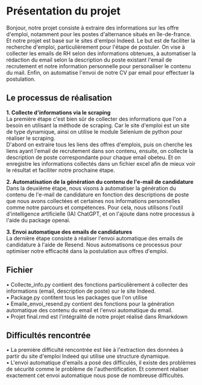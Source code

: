 # Présentation du projet
Bonjour, notre projet consiste à extraire des informations sur les offre d'emploi, notamment pour les postes d'alternance situés en île-de-france. Et notre projet est basé sur le sites d'emlpoi Indeed. Le but est de faciliter la recherche d'emploi, particulièrement pour l'étape de postuler. On vise à collecter les emails de RH selon des informations obtenues, à automatiser la rédaction du email selon la description du poste existant l'email de recrutement et notre information personnelle pour personaliser le contenu du mail. Enfin, on automatise l'envoi de notre CV par email pour effectuer la postulation.

## Le processus de réalisation
**1. Collecte d'informations via le scraping**  
La première étape c'est bien sûr de collecter des informations que l'on a besoin en utilisant la méthode de scraping. Car le site d'emploi est un site de type dynamique, ainsi on utilise le module Selenium de python pour réaliser le scraping.  
D'abord on extraire tous les liens des offres d'emplois, puis on cherche les liens ayant l'email de recrutement dans son contenu, ensuite, on collecte la description de poste correspondante pour chaque email obeteu. Et on enregistre les informations collectés dans un fichier excel afin de mieux voir le résultat et faciliter notre prochaine étape.

**2. Automatisation de la génération du contenu de l'e-mail de candidature**  
Dans la deuxième étape, nous visons à automatiser la génération du contenu de l'e-mail de candidature en fonction des descriptions de poste que nous avons collectées et certaines nos informations personnelles comme notre parcours et compétences. Pour cela, nous utilisons l'outil d'intelligence artificielle (IA) ChatGPT, et on l'ajoute dans notre processus à l'aide du package openai.

**3. Envoi automatique des emails de candidatures**  
La dernière étape consiste à réaliser l'envoi automatique des emails de candidature à l'aide de Resend. Nous automatisons ce processus pour optimiser notre efficacité dans la postulation aux offres d'emploi.

## Fichier  
&bull; Collecte_info.py contient des fonctions particulièrement à collecter des informations (email, description de poste) sur le site Indeed.   
&bull; Package.py contitent tous les packages que l'on utilise     
&bull; Emaile_envoi_resend.py contient des fonctions pour la génération automatique des contenu du email et l'envoi automatique du email.  
&bull; Projet final.rmd est l'intégralité de notre projet réalisé dans Rmarkdown


## Difficultés rencontrée  
&bull; La première difficulté rencontrée est liée à l'extraction des données à partir du site d'emploi Indeed qui utilise une structure dynamique.  
&bull; L'envoi automatique d'emails a posé des difficulés, il existe des problèmes de sécurité comme le problème de l'authentification. Et comment réaliser exactement cet envoi automatique nous pose de nombreuse difficultés.

 
